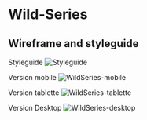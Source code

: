 # Wild-Series

## Wireframe and styleguide
Styleguide
![Styleguide](https://github.com/user-attachments/assets/c09b226d-12ab-4167-a9c5-e446b1112fd3)

Version mobile
![WildSeries-mobile](https://github.com/user-attachments/assets/09e56dcd-3f6e-448f-9ba6-76ad5084623f)

Version tablette
![WildSeries-tablette](https://github.com/user-attachments/assets/72a7c798-8603-4b6e-bfe2-56fe8f283ea3)

Version Desktop
![WildSeries-desktop](https://github.com/user-attachments/assets/d98ab983-d998-463d-bef9-71c94a7197b5)

